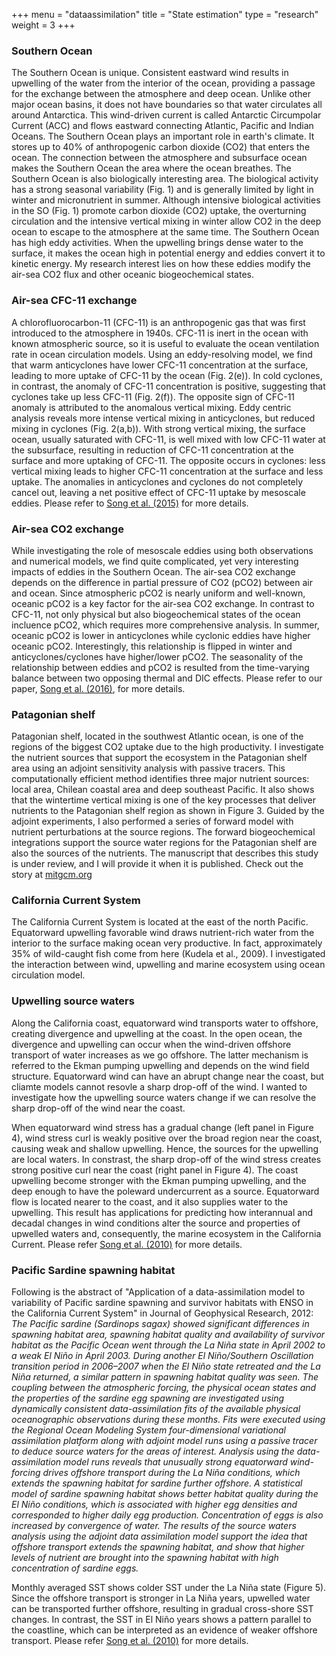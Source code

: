 +++
menu = "dataassimilation"
title = "State estimation"
type = "research"
weight = 3
+++

### Southern Ocean

The Southern Ocean is unique. Consistent eastward wind results in upwelling of the water from the interior of the ocean, providing a passage for the exchange between the atmosphere and deep ocean.
Unlike other major ocean basins, it does not have boundaries so that water circulates all around Antarctica. This wind-driven current is called Antarctic Circumpolar Current (ACC) and flows eastward connecting Atlantic, Pacific and Indian Oceans. The Southern Ocean plays an important role in earth's climate. It stores up to 40% of anthropogenic carbon dioxide (CO2) that enters the ocean. The connection between the atmosphere and subsurface ocean makes the Southern Ocean the area where the ocean breathes. The Southern Ocean is also biologically interesting area. The biological activity has a strong seasonal variability (Fig. 1) and is generally limited by light in winter and micronutrient in summer. Although intensive biological activities in the SO (Fig. 1) promote carbon dioxide (CO2) uptake, the overturning circulation and the intensive vertical mixing in winter allow CO2 in the deep ocean to escape to the atmosphere at the same time.
The Southern Ocean has high eddy activities. When the upwelling brings dense water to the surface, it makes the ocean high in potential energy and eddies convert it to kinetic energy. My research interest lies on how these eddies modify the air-sea CO2 flux and other oceanic biogeochemical states.

### Air-sea CFC-11 exchange

A chlorofluorocarbon-11 (CFC-11) is an anthropogenic gas that was first introduced to the atmosphere in 1940s. CFC-11 is inert in the ocean with known atmospheric source, so it is useful to evaluate the ocean ventilation rate in ocean circulation models. Using an eddy-resolving model, we find that warm anticyclones have lower CFC-11 concentration at the surface, leading to more uptake of CFC-11 by the ocean (Fig. 2(e)). In cold cyclones, in contrast, the anomaly of CFC-11 concentration is positive, suggesting that cyclones take up less CFC-11 (Fig. 2(f)). The opposite sign of CFC-11 anomaly is attributed to the anomalous vertical mixing. Eddy centric analysis reveals more intense vertical mixing in anticyclones, but reduced mixing in cyclones (Fig. 2(a,b)). With strong vertical mixing, the surface ocean, usually saturated with CFC-11, is well mixed with low CFC-11 water at the subsurface, resulting in reduction of CFC-11 concentration at the surface and more uptaking of CFC-11. The opposite occurs in cyclones: less vertical mixing leads to higher CFC-11 concentration at the surface and less uptake. The anomalies in anticyclones and cyclones do not completely cancel out, leaving a net positive effect of CFC-11 uptake by mesoscale eddies. Please refer to [<U>Song et al. (2015)</U>](http://onlinelibrary.wiley.com/doi/10.1002/2014JC010292/abstract) for more details.

### Air-sea CO2 exchange

While investigating the role of mesoscale eddies using both observations and numerical models, we find quite complicated, yet very interesting impacts of eddies in the Southern Ocean. The air-sea CO2 exchange depends on the difference in partial pressure of CO2 (pCO2) between air and ocean. Since atmospheric pCO2 is nearly uniform and well-known, oceanic pCO2 is a key factor for the air-sea CO2 exchange. In contrast to CFC-11, not only physical but also biogeochemical states of the ocean incluence pCO2, which requires more comprehensive analysis. In summer, oceanic pCO2 is lower in anticyclones while cyclonic eddies have higher oceanic pCO2. Interestingly, this relationship is flipped in winter and anticyclones/cyclones have higher/lower pCO2. The seasonality of the relationship between eddies and pCO2 is resulted from the time-varying balance between two opposing thermal and DIC effects. Please refer to our paper, [<U>Song et al. (2016)</U>](http://onlinelibrary.wiley.com/doi/10.1002/2016JC011714/full), for more details.

### Patagonian shelf

Patagonian shelf, located in the southwest Atlantic ocean, is one of the regions of the biggest CO2 uptake due to the high productivity. I investigate the nutrient sources that support the ecosystem in the Patagonian shelf area using an adjoint sensitivity analysis with passive tracers. This computationally efficient method identifies three major nutrient sources: local area, Chilean coastal area and deep southeast Pacific. It also shows that the wintertime vertical mixing is one of the key processes that deliver nutrients to the Patagonian shelf region as shown in Figure 3. Guided by the adjoint experiments, I also performed a series of forward model with nutrient perturbations at the source regions. The forward biogeochemical integrations support the source water regions for the Patagonian shelf are also the sources of the nutrients. The manuscript that describes this study is under review, and I will provide it when it is published. Check out the story at [<U>mitgcm.org</U>](http://mitgcm.org/2016/04/20/shelf-life/)

### California Current System

The California Current System is located at the east of the north Pacific. Equatorward upwelling favorable wind draws nutrient-rich water from the interior to the surface making ocean very productive. In fact, approximately 35% of wild-caught fish come from here (Kudela et al., 2009). I investigated the interaction between wind, upwelling and marine ecosystem using ocean circulation model.

### Upwelling source waters

Along the California coast, equatorward wind transports water to offshore, creating divergence and upwelling at the coast. In the open ocean, the divergence and upwelling can occur when the wind-driven offshore transport of water increases as we go offshore. The latter mechanism is referred to the Ekman pumping upwelling and depends on the wind field structure. Equatorward wind can have an abrupt change near the coast, but cliamte models cannot resovle a sharp drop-off of the wind. I wanted to investigate how the upwelling source waters change if we can resolve the sharp drop-off of the wind near the coast.

When equatorward wind stress has a gradual change (left panel in Figure 4), wind stress curl is weakly positive over the broad region near the coast, causing weak and shallow upwelling. Hence, the sources for the upwelling are local waters. In constrast, the sharp drop-off of the wind stress creates strong positive curl near the coast (right panel in Figure 4). The coast upwelling become stronger with the Ekman pumping upwelling, and the deep enough to have the poleward undercurrent as a source. Equatorward flow is located nearer to the coast, and it also supplies water to the upwelling. This result has applications for predicting how interannual and decadal changes in wind conditions alter the source and properties of upwelled waters and, consequently, the marine ecosystem in the California Current. Please refer [<U>Song et al. (2010)</U>](http://horizon.ucsd.edu/miller/download/upwelling_source/upwelling_source.pdf) for more details.

### Pacific Sardine spawning habitat

Following is the abstract of "Application of a data-assimilation model to variability of Pacific sardine spawning and survivor habitats with ENSO in the California Current System" in Journal of Geophysical Research, 2012:  
*The Pacific sardine (Sardinops sagax) showed significant differences in spawning habitat area, spawning habitat quality and availability of survivor habitat as the Pacific Ocean went through the La Niña state in April 2002 to a weak El Niño in April 2003. During another El Niño/Southern Oscillation transition period in 2006–2007 when the El Niño state retreated and the La Niña returned, a similar pattern in spawning habitat quality was seen. The coupling between the atmospheric forcing, the physical ocean states and the properties of the sardine egg spawning are investigated using dynamically consistent data-assimilation fits of the available physical oceanographic observations during these months. Fits were executed using the Regional Ocean Modeling System four-dimensional variational assimilation platform along with adjoint model runs using a passive tracer to deduce source waters for the areas of interest. Analysis using the data-assimilation model runs reveals that unusually strong equatorward wind-forcing drives offshore transport during the La Niña conditions, which extends the spawning habitat for sardine further offshore. A statistical model of sardine spawning habitat shows better habitat quality during the El Niño conditions, which is associated with higher egg densities and corresponded to higher daily egg production. Concentration of eggs is also increased by convergence of water. The results of the source waters analysis using the adjoint data assimilation model support the idea that offshore transport extends the spawning habitat, and show that higher levels of nutrient are brought into the spawning habitat with high concentration of sardine eggs.*  

Monthly averaged SST shows colder SST under the La Niña state (Figure 5). Since the offshore transport is stronger in La Niña years, upwelled water can be transported further offshore, resulting in gradual cross-shore SST changes. In contrast, the SST in El Niño years shows a pattern parallel to the coastline, which can be interpreted as an evidence of weaker offshore transport. Please refer [<U>Song et al. (2010)</U>](http://horizon.ucsd.edu/miller/download/Sardine_physics/Sardine_physics.pdf) for more details.
